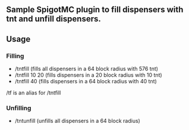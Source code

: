 ## Sample SpigotMC plugin to fill dispensers with tnt and unfill dispensers.
## Usage
### Filling
- /tntfill (fills all dispensers in a 64 block radius with 576 tnt)
- /tntfill 10 20 (fills dispensers in a 20 block radius with 10 tnt)
- /tntfill 40 (fills dispensers in a 64 block radius with 40 tnt)

/tf is an alias for /tntfill
### Unfilling
- /tntunfill (unfills all dispensers in a 64 block radius)

